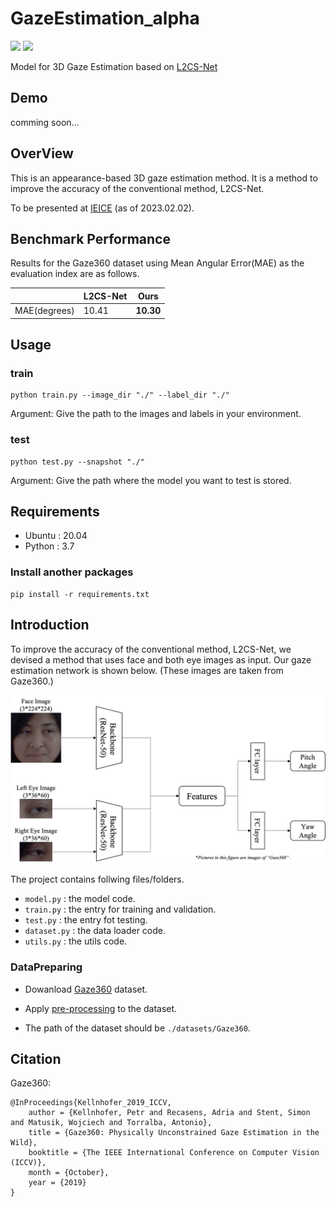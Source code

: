 # GazeEstimation_alpha
<img src="https://img.shields.io/badge/python%20-%2314354C.svg?&style=for-the-badge&logo=python&logoColor=white"/> <img src="https://img.shields.io/badge/PyTorch%20-%23EE4C2C.svg?&style=for-the-badge&logo=PyTorch&logoColor=white" />

Model for 3D Gaze Estimation based on [L2CS-Net](https://github.com/Ahmednull/L2CS-Net)

## Demo
comming soon...

## OverView
This is an appearance-based 3D gaze estimation method. It is a method to improve the accuracy of the conventional method, L2CS-Net.

To be presented at [IEICE](https://www.ieice-taikai.jp/2023general/jpn/) (as of 2023.02.02).

## Benchmark Performance

Results for the Gaze360 dataset using Mean Angular Error(MAE) as the evaluation index are as follows.

|              | L2CS-Net |    Ours   |
| ------------ | -------- | --------- |
| MAE(degrees) |   10.41  | **10.30** |

## Usage

### train
```
python train.py --image_dir "./" --label_dir "./"
```
Argument: Give the path to the images and labels in your environment.

### test
```
python test.py --snapshot "./"
```
Argument: Give the path where the model you want to test is stored.

## Requirements
- Ubuntu : 20.04
- Python : 3.7

### Install another packages
```
pip install -r requirements.txt
```

## Introduction
To improve the accuracy of the conventional method, L2CS-Net, we devised a method that uses face and both eye images as input. Our gaze estimation network is shown below. (These images are taken from Gaze360.)

![introfig](./pictures/basicmodel.png)



The project contains follwing files/folders.

- `model.py` : the model code.
- `train.py` : the entry for training and validation.
- `test.py` : the entry fot testing.
- `dataset.py` : the data loader code.
- `utils.py` : the utils code.

### DataPreparing
* Dowanload [Gaze360](http://gaze360.csail.mit.edu/) dataset.

* Apply [pre-processing](http://phi-ai.buaa.edu.cn/Gazehub/3D-dataset/) to the dataset.

* The path of the dataset should be `./datasets/Gaze360`.


## Citation
Gaze360:
```
@InProceedings{Kellnhofer_2019_ICCV,
	author = {Kellnhofer, Petr and Recasens, Adria and Stent, Simon and Matusik, Wojciech and Torralba, Antonio},
	title = {Gaze360: Physically Unconstrained Gaze Estimation in the Wild},
	booktitle = {The IEEE International Conference on Computer Vision (ICCV)},
	month = {October},
	year = {2019}
}
```
